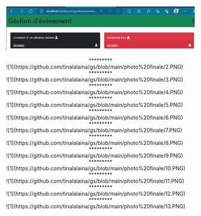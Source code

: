 ![1](https://github.com/tinalalaina/gs/blob/main/photo%20finale/1.PNG)
<center>*********</center>
![1](https://github.com/tinalalaina/gs/blob/main/photo%20finale/2.PNG)
<center>*********</center>
![1](https://github.com/tinalalaina/gs/blob/main/photo%20finale/3.PNG)
<center>*********</center>
![1](https://github.com/tinalalaina/gs/blob/main/photo%20finale/4.PNG)
<center>*********</center>
![1](https://github.com/tinalalaina/gs/blob/main/photo%20finale/5.PNG)
<center>*********</center>
![1](https://github.com/tinalalaina/gs/blob/main/photo%20finale/6.PNG)
<center>*********</center>
![1](https://github.com/tinalalaina/gs/blob/main/photo%20finale/7.PNG)
<center>*********</center>
![1](https://github.com/tinalalaina/gs/blob/main/photo%20finale/8.PNG)
<center>*********</center>
![1](https://github.com/tinalalaina/gs/blob/main/photo%20finale/9.PNG)
<center>*********</center>
![1](https://github.com/tinalalaina/gs/blob/main/photo%20finale/10.PNG)
<center>*********</center>
![1](https://github.com/tinalalaina/gs/blob/main/photo%20finale/11.PNG)
<center>*********</center>
![1](https://github.com/tinalalaina/gs/blob/main/photo%20finale/12.PNG)
<center>*********</center>
![1](https://github.com/tinalalaina/gs/blob/main/photo%20finale/13.PNG)

